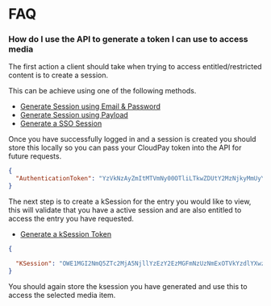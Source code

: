 # FAQ

### How do I use the API to generate a token I can use to access media

The first action a client should take when trying to access entitled/restricted content is to create a session.

This can be achieve using one of the following methods.

- [Generate Session using Email & Password](../reference/openapi.yml/paths/~1api~1v1~1session~1start/get)
- [Generate Session using Payload](../reference/openapi.yml/paths/~1api~1v1~1session~1start/post)
- [Generate a SSO Session](../reference/openapi.yml/paths/~1sso~1start~1%7Bredirect%7D/get)

Once you have successfully logged in and a session is created you should store this locally so you can pass your CloudPay token into the API for future requests.

```json 
{
  "AuthenticationToken": "YzVkNzAyZmItMTVmNy00OTliLTkwZDUtY2MzNjkyMmUyYWIyMjAyMDA2MjQwMDM1NTdDRTVCRDg2ODREODhBMjMyMTExOEUxRTI1M0UyQzg3RDhCMDVBNEUz15B098C6"
}
```

The next step is to create a kSession for the entry you would like to view, this will validate that you have a active session and are also entitled to access the entry you have requested.

- [Generate a kSession Token](../reference/openapi.yml/paths/~1api~1v1~1session~1ksession/get)

```json
{

  "KSession": "OWE1MGI2NmQ5ZTc2MjA5NjllYzEzY2EzMGFmNzUzNmExOTVkYzdlYXwzMDAxMTkyOzMwMDExOTI7MTU5Mjk5MzQwMDswOzE1OTI5OTI4MDA7Vmlld2VyO3N2aWV3OjBfOHpiNnV3Nngsc2V0cm9sZTpQTEFZQkFDS19CQVNFX1JPTEUsd2lkZ2V0OjE7Ow=="
}
```

You should again store the ksession you have generated and use this to access the selected media item.
